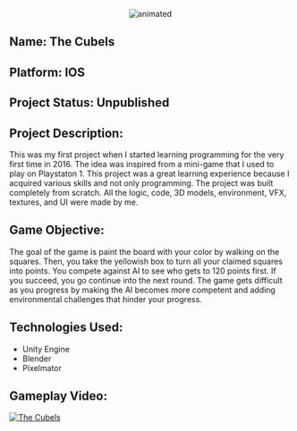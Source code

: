 
<p align="center">
  <img src="https://user-images.githubusercontent.com/57303814/101992248-ac4d2600-3c66-11eb-8b7f-d30009032a8f.gif" alt="animated" />
</p>

## Name: The Cubels

## Platform: IOS

## Project Status: Unpublished

## Project Description:

 This was my first project when I started learning programming for the very first time in 2016. The idea was inspired from a mini-game that I used to play on Playstaton 1. This project was a great learning experience because I acquired various skills and not only programming. The project was built completely from scratch. All the logic, code, 3D models, environment, VFX, textures, and UI were made by me.
 
 
 
## Game Objective: 
The goal of the game is paint the board with your color by walking on the squares. Then, you take the yellowish box to turn all your claimed squares into points. You compete against AI to see who gets to 120 points first. If you succeed, you go continue into the next round. The game gets difficult as you progress by making the AI becomes more competent and adding environmental challenges that hinder your progress.


## Technologies Used:
- Unity Engine 
- Blender
- Pixelmator


## Gameplay Video:


[![The Cubels](http://img.youtube.com/vi/UwAdS2VjKes/0.jpg)](http://www.youtube.com/watch?v=UwAdS2VjKes "The Cubels")

